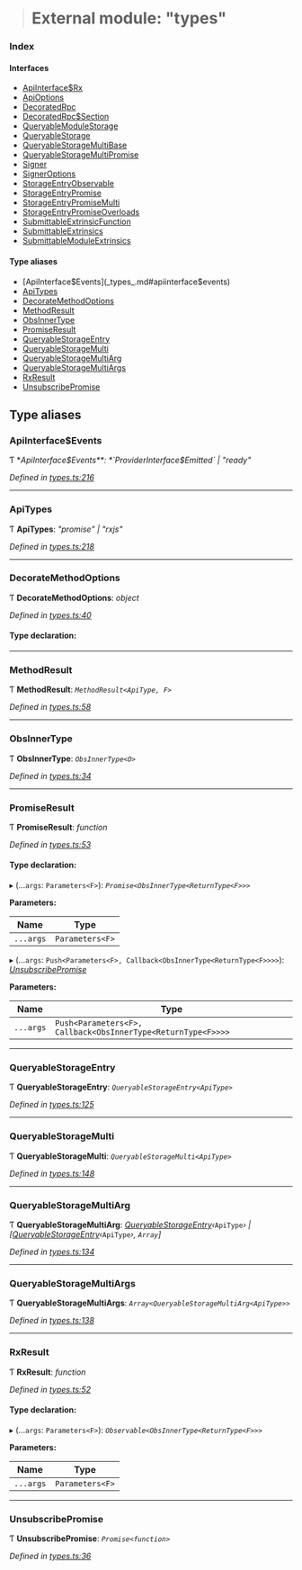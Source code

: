 > # External module: "types"

### Index

#### Interfaces

* [ApiInterface$Rx](../interfaces/_types_.apiinterface_rx.md)
* [ApiOptions](../interfaces/_types_.apioptions.md)
* [DecoratedRpc](../interfaces/_types_.decoratedrpc.md)
* [DecoratedRpc$Section](../interfaces/_types_.decoratedrpc_section.md)
* [QueryableModuleStorage](../interfaces/_types_.queryablemodulestorage.md)
* [QueryableStorage](../interfaces/_types_.queryablestorage.md)
* [QueryableStorageMultiBase](../interfaces/_types_.queryablestoragemultibase.md)
* [QueryableStorageMultiPromise](../interfaces/_types_.queryablestoragemultipromise.md)
* [Signer](../interfaces/_types_.signer.md)
* [SignerOptions](../interfaces/_types_.signeroptions.md)
* [StorageEntryObservable](../interfaces/_types_.storageentryobservable.md)
* [StorageEntryPromise](../interfaces/_types_.storageentrypromise.md)
* [StorageEntryPromiseMulti](../interfaces/_types_.storageentrypromisemulti.md)
* [StorageEntryPromiseOverloads](../interfaces/_types_.storageentrypromiseoverloads.md)
* [SubmittableExtrinsicFunction](../interfaces/_types_.submittableextrinsicfunction.md)
* [SubmittableExtrinsics](../interfaces/_types_.submittableextrinsics.md)
* [SubmittableModuleExtrinsics](../interfaces/_types_.submittablemoduleextrinsics.md)

#### Type aliases

* [ApiInterface$Events](_types_.md#apiinterface$events)
* [ApiTypes](_types_.md#apitypes)
* [DecorateMethodOptions](_types_.md#decoratemethodoptions)
* [MethodResult](_types_.md#methodresult)
* [ObsInnerType](_types_.md#obsinnertype)
* [PromiseResult](_types_.md#promiseresult)
* [QueryableStorageEntry](_types_.md#queryablestorageentry)
* [QueryableStorageMulti](_types_.md#queryablestoragemulti)
* [QueryableStorageMultiArg](_types_.md#queryablestoragemultiarg)
* [QueryableStorageMultiArgs](_types_.md#queryablestoragemultiargs)
* [RxResult](_types_.md#rxresult)
* [UnsubscribePromise](_types_.md#unsubscribepromise)

## Type aliases

###  ApiInterface$Events

Ƭ **ApiInterface$Events**: *`ProviderInterface$Emitted` | "ready"*

*Defined in [types.ts:216](https://github.com/polkadot-js/api/blob/cc4e0c8/packages/api/src/types.ts#L216)*

___

###  ApiTypes

Ƭ **ApiTypes**: *"promise" | "rxjs"*

*Defined in [types.ts:218](https://github.com/polkadot-js/api/blob/cc4e0c8/packages/api/src/types.ts#L218)*

___

###  DecorateMethodOptions

Ƭ **DecorateMethodOptions**: *object*

*Defined in [types.ts:40](https://github.com/polkadot-js/api/blob/cc4e0c8/packages/api/src/types.ts#L40)*

#### Type declaration:

___

###  MethodResult

Ƭ **MethodResult**: *`MethodResult<ApiType, F>`*

*Defined in [types.ts:58](https://github.com/polkadot-js/api/blob/cc4e0c8/packages/api/src/types.ts#L58)*

___

###  ObsInnerType

Ƭ **ObsInnerType**: *`ObsInnerType<O>`*

*Defined in [types.ts:34](https://github.com/polkadot-js/api/blob/cc4e0c8/packages/api/src/types.ts#L34)*

___

###  PromiseResult

Ƭ **PromiseResult**: *function*

*Defined in [types.ts:53](https://github.com/polkadot-js/api/blob/cc4e0c8/packages/api/src/types.ts#L53)*

#### Type declaration:

▸ (...`args`: `Parameters<F>`): *`Promise<ObsInnerType<ReturnType<F>>>`*

**Parameters:**

Name | Type |
------ | ------ |
`...args` | `Parameters<F>` |

▸ (...`args`: `Push<Parameters<F>, Callback<ObsInnerType<ReturnType<F>>>>`): *[UnsubscribePromise](_types_.md#unsubscribepromise)*

**Parameters:**

Name | Type |
------ | ------ |
`...args` | `Push<Parameters<F>, Callback<ObsInnerType<ReturnType<F>>>>` |

___

###  QueryableStorageEntry

Ƭ **QueryableStorageEntry**: *`QueryableStorageEntry<ApiType>`*

*Defined in [types.ts:125](https://github.com/polkadot-js/api/blob/cc4e0c8/packages/api/src/types.ts#L125)*

___

###  QueryableStorageMulti

Ƭ **QueryableStorageMulti**: *`QueryableStorageMulti<ApiType>`*

*Defined in [types.ts:148](https://github.com/polkadot-js/api/blob/cc4e0c8/packages/api/src/types.ts#L148)*

___

###  QueryableStorageMultiArg

Ƭ **QueryableStorageMultiArg**: *[QueryableStorageEntry](_types_.md#queryablestorageentry)‹*`ApiType`*› | [[QueryableStorageEntry](_types_.md#queryablestorageentry)‹*`ApiType`*›, `Array`]*

*Defined in [types.ts:134](https://github.com/polkadot-js/api/blob/cc4e0c8/packages/api/src/types.ts#L134)*

___

###  QueryableStorageMultiArgs

Ƭ **QueryableStorageMultiArgs**: *`Array<QueryableStorageMultiArg<ApiType>>`*

*Defined in [types.ts:138](https://github.com/polkadot-js/api/blob/cc4e0c8/packages/api/src/types.ts#L138)*

___

###  RxResult

Ƭ **RxResult**: *function*

*Defined in [types.ts:52](https://github.com/polkadot-js/api/blob/cc4e0c8/packages/api/src/types.ts#L52)*

#### Type declaration:

▸ (...`args`: `Parameters<F>`): *`Observable<ObsInnerType<ReturnType<F>>>`*

**Parameters:**

Name | Type |
------ | ------ |
`...args` | `Parameters<F>` |

___

###  UnsubscribePromise

Ƭ **UnsubscribePromise**: *`Promise<function>`*

*Defined in [types.ts:36](https://github.com/polkadot-js/api/blob/cc4e0c8/packages/api/src/types.ts#L36)*